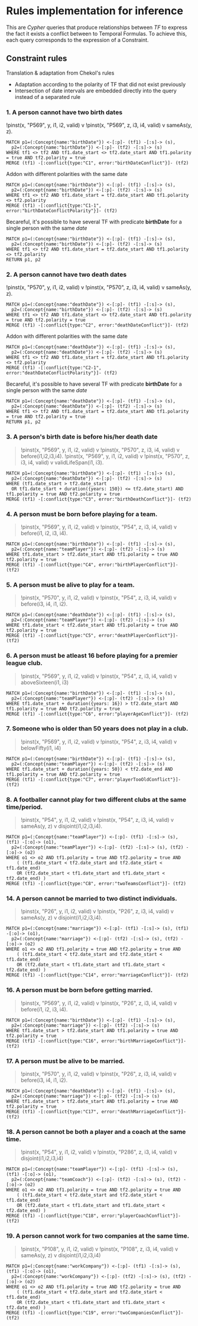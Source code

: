 # **Rules** implementation for inference

This are *Cypher* queries that produce relationships between *TF* to express the fact it exists a conflict between to Temporal Formulas.
To achieve this, each query corresponds to the expression of a Constraint.

## Constraint rules

Translation & adaptation from Chekol's rules
- Adaptation according to the polarity of TF that did not exist previously
- Intersection of date intervals are embedded directly into the query instead of a separated rule

### 1. A person cannot have two birth dates
!pinst(x, "P569", y, i1, i2, valid) v !pinst(x, "P569", z, i3, i4, valid) v sameAs(y, z).

```
MATCH p1=(:Concept{name:"birthDate"}) <-[:p]- (tf1) -[:s]-> (s),
  p2=(:Concept{name:"birthDate"}) <-[:p]- (tf2) -[:s]-> (s)
WHERE tf1 <> tf2 AND tf1.date_start <> tf2.date_start AND tf1.polarity = true AND tf2.polarity = true
MERGE (tf1) -[:conflict{type:"C1", error:"birthDateConflict"}]- (tf2)
```

Addon with different polarities with the same date
```
MATCH p1=(:Concept{name:"birthDate"}) <-[:p]- (tf1) -[:s]-> (s),
  p2=(:Concept{name:"birthDate"}) <-[:p]- (tf2) -[:s]-> (s)
WHERE tf1 <> tf2 AND tf1.date_start = tf2.date_start AND tf1.polarity <> tf2.polarity
MERGE (tf1) -[:conflict{type:"C1-1", error:"birthDateConflictPolarity"}]- (tf2)
```


Becareful, it's possible to have several TF with predicate **birthDate** for a single person with the same *date*
```
MATCH p1=(:Concept{name:"birthDate"}) <-[:p]- (tf1) -[:s]-> (s),
  p2=(:Concept{name:"birthDate"}) <-[:p]- (tf2) -[:s]-> (s)
WHERE tf1 <> tf2 AND tf1.date_start = tf2.date_start AND tf1.polarity <> tf2.polarity
RETURN p1, p2
```


### 2. A person cannot have two death dates
!pinst(x, "P570", y, i1, i2, valid) v !pinst(x, "P570", z, i3, i4, valid) v sameAs(y, z).

```
MATCH p1=(:Concept{name:"deathDate"}) <-[:p]- (tf1) -[:s]-> (s),
  p2=(:Concept{name:"birthDate"}) <-[:p]- (tf2) -[:s]-> (s)
WHERE tf1 <> tf2 AND tf1.date_start <> tf2.date_start AND tf1.polarity = true AND tf2.polarity = true
MERGE (tf1) -[:conflict{type:"C2", error:"deathDateConflict"}]- (tf2)
```

Addon with different polarities with the same date
```
MATCH p1=(:Concept{name:"deathDate"}) <-[:p]- (tf1) -[:s]-> (s),
  p2=(:Concept{name:"deathDate"}) <-[:p]- (tf2) -[:s]-> (s)
WHERE tf1 <> tf2 AND tf1.date_start = tf2.date_start AND tf1.polarity <> tf2.polarity
MERGE (tf1) -[:conflict{type:"C2-1", error:"deathDateConflictPolarity"}]- (tf2)
```


Becareful, it's possible to have several TF with predicate **birthDate** for a single person with the same *date*
```
MATCH p1=(:Concept{name:"deathDate"}) <-[:p]- (tf1) -[:s]-> (s),
  p2=(:Concept{name:"deathDate"}) <-[:p]- (tf2) -[:s]-> (s)
WHERE tf1 <> tf2 AND tf1.date_start = tf2.date_start AND tf1.polarity = true AND tf2.polarity = true
RETURN p1, p2
```

### 3. A person's birth date is before his/her death date
> !pinst(x, "P569", y, i1, i2, valid) v !pinst(x, "P570", z, i3, i4, valid) v before(i1,i2,i3,i4).
> !pinst(x, "P569", y, i1, i2, valid) v !pinst(x, "P570", z, i3, i4, valid) v validLifeSpan(i1, i3).

```
MATCH p1=(:Concept{name:"birthDate"}) <-[:p]- (tf1) -[:s]-> (s),
  p2=(:Concept{name:"deathDate"}) <-[:p]- (tf2) -[:s]-> (s)
WHERE (tf1.date_start > tf2.date_start
  OR tf1.date_start + duration({years: 150}) <= tf2.date_start) AND tf1.polarity = true AND tf2.polarity = true
MERGE (tf1) -[:conflict{type:"C3", error:"birthDeathConflict"}]- (tf2)
```


### 4. A person must be born before playing for a team.
> !pinst(x, "P569", y, i1, i2, valid) v !pinst(x, "P54", z, i3, i4, valid) v before(i1, i2, i3, i4).

```
MATCH p1=(:Concept{name:"birthDate"}) <-[:p]- (tf1) -[:s]-> (s),
  p2=(:Concept{name:"teamPlayer"}) <-[:p]- (tf2) -[:s]-> (s)
WHERE tf1.date_start > tf2.date_start AND tf1.polarity = true AND tf2.polarity = true
MERGE (tf1) -[:conflict{type:"C4", error:"birthPlayerConflict"}]- (tf2)
```

### 5. A person must be alive to play for a team.
> !pinst(x, "P570", y, i1, i2, valid) v !pinst(x, "P54", z, i3, i4, valid) v before(i3, i4, i1, i2).


```
MATCH p1=(:Concept{name:"deathDate"}) <-[:p]- (tf1) -[:s]-> (s),
  p2=(:Concept{name:"teamPlayer"}) <-[:p]- (tf2) -[:s]-> (s)
WHERE tf1.date_start < tf2.date_start AND tf1.polarity = true AND tf2.polarity = true
MERGE (tf1) -[:conflict{type:"C5", error:"deathPlayerConflict"}]- (tf2)
```


### 6. A person must be atleast 16 before playing for a premier league club.
> !pinst(x, "P569", y, i1, i2, valid) v !pinst(x, "P54", z, i3, i4, valid) v aboveSixteen(i1, i3)

```
MATCH p1=(:Concept{name:"birthDate"}) <-[:p]- (tf1) -[:s]-> (s),
  p2=(:Concept{name:"teamPlayer"}) <-[:p]- (tf2) -[:s]-> (s)
WHERE tf1.date_start + duration({years: 16}) > tf2.date_start AND tf1.polarity = true AND tf2.polarity = true
MERGE (tf1) -[:conflict{type:"C6", error:"playerAgeConflict"}]- (tf2)
```


### 7. Someone who is older than 50 years does not play in a club.
> !pinst(x, "P569", y, i1, i2, valid) v !pinst(x, "P54", z, i3, i4, valid) v belowFifty(i1, i4)


```
MATCH p1=(:Concept{name:"birthDate"}) <-[:p]- (tf1) -[:s]-> (s),
  p2=(:Concept{name:"teamPlayer"}) <-[:p]- (tf2) -[:s]-> (s)
WHERE tf1.date_start + duration({years: 50}) < tf2.date_end AND tf1.polarity = true AND tf2.polarity = true
MERGE (tf1) -[:conflict{type:"C7", error:"playerTooOldConflict"}]- (tf2)
```

### 8. A footballer cannot play for two different clubs at the same time/period.
> !pinst(x, "P54", y, i1, i2, valid) v !pinst(x, "P54", z, i3, i4, valid) v sameAs(y, z) v disjoint(i1,i2,i3,i4).

```
MATCH p1=(:Concept{name:"teamPlayer"}) <-[:p]- (tf1) -[:s]-> (s), (tf1) -[:o]-> (o1),
  p2=(:Concept{name:"teamPlayer"}) <-[:p]- (tf2) -[:s]-> (s), (tf2) -[:o]-> (o2)
WHERE o1 <> o2 AND tf1.polarity = true AND tf2.polarity = true AND
    ( (tf1.date_start < tf2.date_start and tf2.date_start < tf1.date_end)
    OR (tf2.date_start < tf1.date_start and tf1.date_start < tf2.date_end) )
MERGE (tf1) -[:conflict{type:"C8", error:"twoTeamsConflict"}]- (tf2)
```

### 14. A person cannot be married to two distinct individuals.
> !pinst(x, "P26", y, i1, i2, valid) v !pinst(x, "P26", z, i3, i4, valid) v sameAs(y, z) v disjoint(i1,i2,i3,i4).

```
MATCH p1=(:Concept{name:"marriage"}) <-[:p]- (tf1) -[:s]-> (s), (tf1) -[:o]-> (o1),
  p2=(:Concept{name:"marriage"}) <-[:p]- (tf2) -[:s]-> (s), (tf2) -[:o]-> (o2)
WHERE o1 <> o2 AND tf1.polarity = true AND tf2.polarity = true AND
    ( (tf1.date_start < tf2.date_start and tf2.date_start < tf1.date_end)
    OR (tf2.date_start < tf1.date_start and tf1.date_start < tf2.date_end) )
MERGE (tf1) -[:conflict{type:"C14", error:"marriageConflict"}]- (tf2)
```

### 16. A person must be born before getting married.
> !pinst(x, "P569", y, i1, i2, valid) v !pinst(x, "P26", z, i3, i4, valid) v before(i1, i2, i3, i4).


```
MATCH p1=(:Concept{name:"birthDate"}) <-[:p]- (tf1) -[:s]-> (s),
  p2=(:Concept{name:"marriage"}) <-[:p]- (tf2) -[:s]-> (s)
WHERE tf1.date_start > tf2.date_start AND tf1.polarity = true AND tf2.polarity = true
MERGE (tf1) -[:conflict{type:"C16", error:"birthMarriageConflict"}]- (tf2)
```

### 17. A person must be alive to be married.
> !pinst(x, "P570", y, i1, i2, valid) v !pinst(x, "P26", z, i3, i4, valid) v before(i3, i4, i1, i2).

```
MATCH p1=(:Concept{name:"deathDate"}) <-[:p]- (tf1) -[:s]-> (s),
  p2=(:Concept{name:"marriage"}) <-[:p]- (tf2) -[:s]-> (s)
WHERE tf1.date_start > tf2.date_start AND tf1.polarity = true AND tf2.polarity = true
MERGE (tf1) -[:conflict{type:"C17", error:"deathMarriageConflict"}]- (tf2)
```

### 18. A person cannot be both a player and a coach at the same time.
>	!pinst(x, "P54", y, i1, i2, valid) v !pinst(x, "P286", z, i3, i4, valid) v disjoint(i1,i2,i3,i4)

```
MATCH p1=(:Concept{name:"teamPlayer"}) <-[:p]- (tf1) -[:s]-> (s), (tf1) -[:o]-> (o1),
  p2=(:Concept{name:"teamCoach"}) <-[:p]- (tf2) -[:s]-> (s), (tf2) -[:o]-> (o2)
WHERE o1 <> o2 AND tf1.polarity = true AND tf2.polarity = true AND
    ( (tf1.date_start < tf2.date_start and tf2.date_start < tf1.date_end)
    OR (tf2.date_start < tf1.date_start and tf1.date_start < tf2.date_end) )
MERGE (tf1) -[:conflict{type:"C18", error:"playerCoachConflict"}]- (tf2)
```

### 19. A person cannot work for two companies at the same time.
>	!pinst(x, "P108", y, i1, i2, valid) v !pinst(x, "P108", z, i3, i4, valid) v sameAs(y, z) v disjoint(i1,i2,i3,i4)

```
MATCH p1=(:Concept{name:"workCompany"}) <-[:p]- (tf1) -[:s]-> (s), (tf1) -[:o]-> (o1),
  p2=(:Concept{name:"workCompany"}) <-[:p]- (tf2) -[:s]-> (s), (tf2) -[:o]-> (o2)
WHERE o1 <> o2 AND tf1.polarity = true AND tf2.polarity = true AND
    ( (tf1.date_start < tf2.date_start and tf2.date_start < tf1.date_end)
    OR (tf2.date_start < tf1.date_start and tf1.date_start < tf2.date_end) )
MERGE (tf1) -[:conflict{type:"C19", error:"twoCompaniesConflict"}]- (tf2)
```
